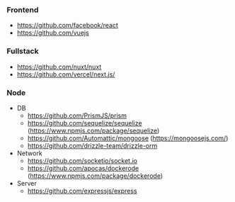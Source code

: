 ### Frontend
 - https://github.com/facebook/react
 - https://github.com/vuejs
### Fullstack
 - https://github.com/nuxt/nuxt
 - https://github.com/vercel/next.js/
### Node
 - DB
   - https://github.com/PrismJS/prism
   - https://github.com/sequelize/sequelize (https://www.npmjs.com/package/sequelize)
   - https://github.com/Automattic/mongoose (https://mongoosejs.com/)
   - https://github.com/drizzle-team/drizzle-orm
 - Network
   - https://github.com/socketio/socket.io
   - https://github.com/apocas/dockerode (https://www.npmjs.com/package/dockerode)
 - Server
   - https://github.com/expressjs/express
